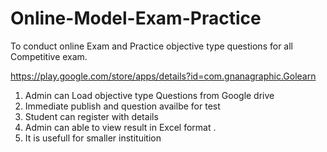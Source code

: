 # Online-Model-Exam-Practice
To conduct online Exam and Practice objective type questions for all Competitive exam.

https://play.google.com/store/apps/details?id=com.gnanagraphic.Golearn

1. Admin can Load objective type Questions from Google drive 
2. Immediate publish and question availbe for test
3. Student can register with details
4. Admin can able to view result in Excel format . 
5. It is usefull for smaller instituition 



